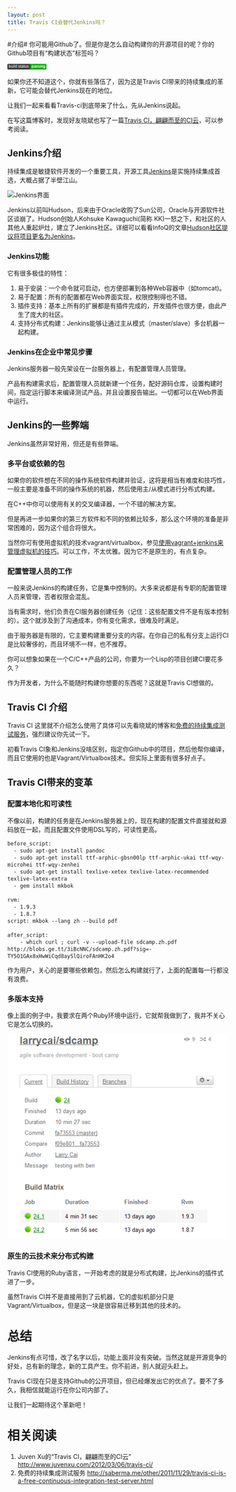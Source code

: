 ```yaml
---
layout: post
title: Travis CI会替代Jenkins吗？
---
```


#介绍#
你可能用Github了。但是你是怎么自动构建你的开源项目的呢？你的Github项目有“构建状态”标签吗？

![Github上的项目构建状态][img-building-status-tag]

如果你还不知道这个，你就有些落伍了，因为这是Travis CI带来的持续集成的革新，它可能会替代Jenkins现在的地位。

让我们一起来看看Travis-ci到底带来了什么，先从Jenkins说起。

在写这篇博客时，发现好友晓斌也写了一篇[Travis CI，翩翩而至的CI云](http://www.juvenxu.com/2012/03/06/travis-ci/)，可以参考阅读。

## Jenkins介绍 ##

持续集成是敏捷软件开发的一个重要工具，开源工具[Jenkins](http://jenkins-ci.org/)是实施持续集成首选，大概占据了半壁江山。

![Jenkins界面][img-jenkins-jobs]

Jenkins以前叫Hudson，后来由于Oracle收购了Sun公司，Oracle与开源软件社区谈崩了。Hudson创始人Kohsuke Kawaguchi(简称 KK)一怒之下，和社区的人其他人重起炉灶，建立了Jenkins社区。详细可以看看InfoQ的文章[Hudson社区提议将项目更名为Jenkins](http://www.infoq.com/cn/news/2011/01/hudson-jenkins2)。

### Jenkins功能 ###
它有很多极佳的特性：

 1. 易于安装：一个命令就可启动，也方便部署到各种Web容器中（如tomcat)。
 2. 易于配置：所有的配置都在Web界面实现，权限控制得也不错。
 3. 插件支持：基本上所有的扩展都是有插件完成的，开发插件也很方便，由此产生了庞大的社区。
 4. 支持分布式构建：Jenkins能够让通过主从模式（master/slave）多台机器一起构建。
  
### Jenkins在企业中常见步骤 ###
Jenkins服务器一般先架设在一台服务器上，有配置管理人员管理。

产品有构建需求后，配置管理人员就新建一个任务，配好源码仓库，设置构建时间，指定运行脚本来编译测试产品，并且设置报告输出。一切都可以在Web界面中运行。

## Jenkins的一些弊端 ##
Jenkins虽然非常好用，但还是有些弊端。

### 多平台或依赖的包 ###

如果你的软件想在不同的操作系统软件构建并验​​证，这将是相当有难度和技巧性，一般主要是准备不同的操作系统的机器，然后使用主/从模式进行分布式构建。

在C++中你可以使用有关的交叉编译器，一个不错的解决方案。

但是再进一步如果你的第三方软件和不同的依赖比较多，那么这个环境的准备是非常困难的，因为这个组合将很大。

当然你可有使用虚拟机的技术vagrant/virtualbox，参见[使用vagrant+jenkins来管理虚拟机的技巧](http://larrycai.github.com/2011/10/25/vagrant-jenkins-ci.html)。可以工作，不太优雅。因为它不是原生的，有点复杂。

### 配置管理人员的工作 ###

一般来说Jenkins的构建任务，它是集中控制的。大多来说都是有专职的配置管理人员来管理，否者权限会混乱。

当有需求时，他们负责在CI服务器创建任务（记住：这些配置文件不是有版本控制的）。这个就涉及到了沟通成本，你有变化需求，很难及时满足。

由于服务器是有限的，它主要构建重要分支的内容。在你自己的私有分支上运行CI是比较奢侈的，而且环境不一样，也不推荐。

你可以想象如果在一个C/C++产品的公司，你要为一个Lisp的项目创建CI要花多久？

作为开发者，为什么不能随时构建你想要的东西呢？这就是Travis CI想做的。

## Travis CI 介绍 ##
Travis CI 这里就不介绍怎么使用了具体可以先看晓斌的博客和[免费的持续集成测试服务](http://saberma.me/other/2011/11/29/travis-ci-is-a-free-continuous-integration-test-server.html)，强烈建议你先试一下。

初看Travis CI象和Jenkins没啥区别，指定你Github中的项目，然后他帮你编译，而且它使用的也是Vagrant/Virtualbox技术。但实际上里面有很多好点子。

## Travis CI带来的变革 ##
### 配置本地化和可读性 ###
不像以前，构建的任务是在Jenkins服务器上的，现在构建的配置文件直接就和源码放在一起，而且配置文件使用DSL写的，可读性更高。

    before_script:
      - sudo apt-get install pandoc
      - sudo apt-get install ttf-arphic-gbsn00lp ttf-arphic-ukai ttf-wqy-microhei ttf-wqy-zenhei
      - sudo apt-get install texlive-xetex texlive-latex-recommended texlive-latex-extra
      - gem install mkbok

    rvm:
      - 1.9.3
      - 1.8.7
    script: mkbok --lang zh --build pdf

    after_script: 
        - which curl ; curl -v --upload-file sdcamp.zh.pdf http://blobs.ge.tt/3iBcNNC/sdcamp.zh.pdf?sig=-TY5O1GAx8xHwWiCqd8aySlQiroFAnHK2o4

作为用户，关心的是要哪些依赖包，然后怎么构建就行了，上面的配置每一行都没有浪费。

### 多版本支持 ###
像上面的例子中，我要求在两个Ruby环境中运行，它就帮我做到了，我并不关心它是怎么切换的。

![多版本构建结果][img-build-matrix]

### 原生的云技术来分布式构建 ###
Travis CI使用的Ruby语言，一开始考虑的就是分布式构建，比Jenkins的插件式进了一步。

虽然Travis CI并不是直接用到了云机器，它的虚拟机部分只是Vagrant/Virtualbox，但是这一块是很容易迁移到其他的技术的。

# 总结 #
Jenkins有点可惜，改了名字以后，功能上面并没有突破。当然这就是开源竞争的好处，总有新的理念，新的工具产生。你不前进，别人就迎头赶上。

Travis CI现在只是支持Github的公开项目，但已经爆发出它的优点了。要不了多久，我相信就能运行在你公司内部了。

让我们一起期待这个革新吧！

# 相关阅读 #
 1. Juven Xu的“Travis CI，翩翩而至的CI云” <http://www.juvenxu.com/2012/03/06/travis-ci/>
 2. 免费的持续集成测试服务 <http://saberma.me/other/2011/11/29/travis-ci-is-a-free-continuous-integration-test-server.html>

 [img-jenkins-jobs]: http://larrycai.github.com//images/jenkins-jobs.jpg
 [img-building-status-tag]: ../images/building-status-tag.png
 [img-build-matrix]: ../images/build-matrix.png